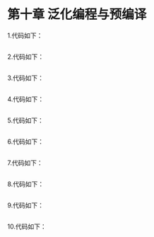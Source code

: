# 第十章 泛化编程与预编译

1.代码如下：
```c

```

2.代码如下：
```c

```

3.代码如下：
```c

```

4.代码如下：
```c

```

5.代码如下：
```c

```

6.代码如下：
```c

```

7.代码如下：
```c

```

8.代码如下：
```c

```

9.代码如下：
```c

```

10.代码如下：
```c

```
